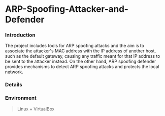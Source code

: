 # ARP-Spoofing-Attacker-and-Defender

### Introduction
The project includes tools for ARP spoofing attacks and the aim is to associate the attacker's MAC address with the IP address of another host, such as the default gateway, causing any traffic meant for that IP address to be sent to the attacker instead. On the other hand, ARP spoofing defender provides mechanisms to detect ARP spoofing attacks and protects the local network. 

### Details


### Environment
> Linux + VirtualBox

